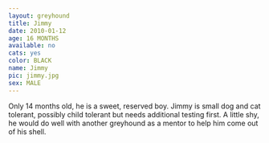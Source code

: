 ```yaml
---
layout: greyhound
title: Jimmy
date: 2010-01-12
age: 16 MONTHS
available: no
cats: yes
color: BLACK
name: Jimmy
pic: jimmy.jpg
sex: MALE
---
```


Only 14 months old, he is a sweet, reserved boy. Jimmy is small dog and cat tolerant, possibly child tolerant but needs
additional testing first. A little shy, he would do well with another greyhound as a mentor to help him come out of his
shell.
